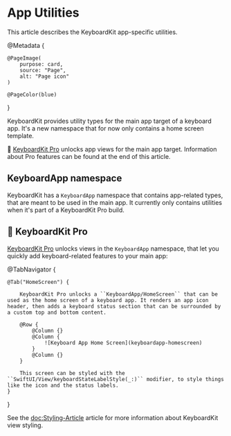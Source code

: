 # App Utilities

This article describes the KeyboardKit app-specific utilities.

@Metadata {

    @PageImage(
        purpose: card,
        source: "Page",
        alt: "Page icon"
    )

    @PageColor(blue)
}

KeyboardKit provides utility types for the main app target of a keyboard app. It's a new namespace that for now only contains a home screen template.

👑 [KeyboardKit Pro][Pro] unlocks app views for the main app target. Information about Pro features can be found at the end of this article.



## KeyboardApp namespace

KeyboardKit has a ``KeyboardApp`` namespace that contains app-related types, that are meant to be used in the main app. It currently only contains utilities when it's part of a KeyboardKit Pro build.



## 👑 KeyboardKit Pro

[KeyboardKit Pro][Pro] unlocks views in the ``KeyboardApp`` namespace, that let you quickly add keyboard-related features to your main app:

[Pro]: https://github.com/KeyboardKit/KeyboardKitPro

@TabNavigator {
    
    @Tab("HomeScreen") {
        
        KeyboardKit Pro unlocks a ``KeyboardApp/HomeScreen`` that can be used as the home screen of a keyboard app. It renders an app icon header, then adds a keyboard status section that can be surrounded by a custom top and bottom content.
    
        @Row {
            @Column {}
            @Column {
                ![Keyboard App Home Screen](keyboardapp-homescreen)
            }
            @Column {}
        }
        
        This screen can be styled with the ``SwiftUI/View/keyboardStateLabelStyle(_:)`` modifier, to style things like the icon and the status labels.
    }
}

See the <doc:Styling-Article> article for more information about KeyboardKit view styling.
